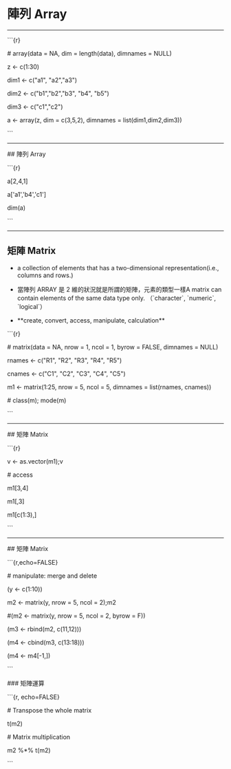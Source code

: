 # 陣列 Array

---

\`\`\`{r}

\# array\(data = NA, dim = length\(data\), dimnames = NULL\)

z &lt;- c\(1:30\)

dim1 &lt;- c\("a1", "a2","a3"\)

dim2 &lt;- c\("b1","b2","b3", "b4", "b5"\)

dim3 &lt;- c\("c1","c2"\)

a &lt;- array\(z, dim = c\(3,5,2\), dimnames = list\(dim1,dim2,dim3\)\)

\`\`\`

---

\#\# 陣列 Array

\`\`\`{r}

a\[2,4,1\]

a\['a1','b4','c1'\]

dim\(a\)

\`\`\`

---

## 矩陣 Matrix

* a collection of elements that has a two-dimensional representation\(i.e., columns and rows.\)

* 當陣列 ARRAY 是 2 維的狀況就是所謂的矩陣，元素的類型一樣A matrix can contain elements of the same data type only. （\`character\`, \`numeric\`, \`logical\`）

* \*\*create, convert, access, manipulate, calculation\*\*


\`\`\`{r}

\# matrix\(data = NA, nrow = 1, ncol = 1, byrow = FALSE, dimnames = NULL\)

rnames &lt;- c\("R1", "R2", "R3", "R4", "R5"\)

cnames &lt;- c\("C1", "C2", "C3", "C4", "C5"\)

m1 &lt;- matrix\(1:25, nrow = 5, ncol = 5, dimnames = list\(rnames, cnames\)\)

\# class\(m\); mode\(m\)

\`\`\`

---

\#\# 矩陣 Matrix

\`\`\`{r}

v &lt;- as.vector\(m1\);v

\# access

m1\[3,4\]

m1\[,3\]

m1\[c\(1:3\),\]

\`\`\`

---

\#\# 矩陣 Matrix

\`\`\`{r,echo=FALSE}

\# manipulate: merge and delete

\(y &lt;- c\(1:10\)\)

m2 &lt;- matrix\(y, nrow = 5, ncol = 2\);m2

\#\(m2 &lt;- matrix\(y, nrow = 5, ncol = 2, byrow = F\)\)

\(m3 &lt;- rbind\(m2, c\(11,12\)\)\)

\(m4 &lt;- cbind\(m3, c\(13:18\)\)\)

\(m4 &lt;- m4\[-1,\]\)

\`\`\`

\#\#\# 矩陣運算

\`\`\`{r, echo=FALSE}

\# Transpose the whole matrix

t\(m2\)

\# Matrix multiplication

m2 %\*% t\(m2\)

\`\`\`

